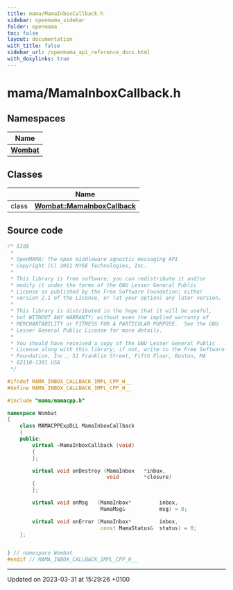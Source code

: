 ```yaml
---
title: mama/MamaInboxCallback.h
sidebar: openmama_sidebar
folder: openmama
toc: false
layout: documentation
with_title: false
sidebar_url: /openmama_api_reference_docs.html
with_doxylinks: true
---
```


# mama/MamaInboxCallback.h



## Namespaces

| Name           |
| -------------- |
| **[Wombat](namespaceWombat.html)**  |

## Classes

|                | Name           |
| -------------- | -------------- |
| class | **[Wombat::MamaInboxCallback](classWombat_1_1MamaInboxCallback.html)**  |




## Source code

```cpp
/* $Id$
 *
 * OpenMAMA: The open middleware agnostic messaging API
 * Copyright (C) 2011 NYSE Technologies, Inc.
 *
 * This library is free software; you can redistribute it and/or
 * modify it under the terms of the GNU Lesser General Public
 * License as published by the Free Software Foundation; either
 * version 2.1 of the License, or (at your option) any later version.
 *
 * This library is distributed in the hope that it will be useful,
 * but WITHOUT ANY WARRANTY; without even the implied warranty of
 * MERCHANTABILITY or FITNESS FOR A PARTICULAR PURPOSE.  See the GNU
 * Lesser General Public License for more details.
 *
 * You should have received a copy of the GNU Lesser General Public
 * License along with this library; if not, write to the Free Software
 * Foundation, Inc., 51 Franklin Street, Fifth Floor, Boston, MA
 * 02110-1301 USA
 */

#ifndef MAMA_INBOX_CALLBACK_IMPL_CPP_H__
#define MAMA_INBOX_CALLBACK_IMPL_CPP_H__

#include "mama/mamacpp.h"

namespace Wombat 
{
    class MAMACPPExpDLL MamaInboxCallback
    {
    public:
        virtual ~MamaInboxCallback (void) 
        {
        };

        virtual void onDestroy (MamaInbox   *inbox, 
                                void        *closure)
        {
        };

        virtual void onMsg   (MamaInbox*         inbox,
                              MamaMsg&           msg) = 0;

        virtual void onError (MamaInbox*         inbox,
                              const MamaStatus&  status) = 0;
    };


} // namespace Wombat
#endif // MAMA_INBOX_CALLBACK_IMPL_CPP_H__
```


-------------------------------

Updated on 2023-03-31 at 15:29:26 +0100
